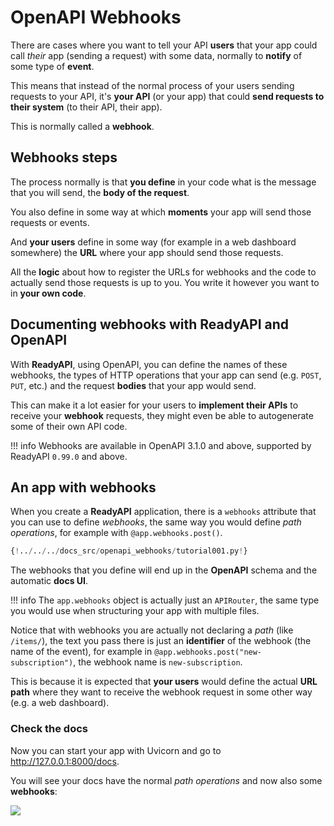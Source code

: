 # OpenAPI Webhooks

There are cases where you want to tell your API **users** that your app could call *their* app (sending a request) with some data, normally to **notify** of some type of **event**.

This means that instead of the normal process of your users sending requests to your API, it's **your API** (or your app) that could **send requests to their system** (to their API, their app).

This is normally called a **webhook**.

## Webhooks steps

The process normally is that **you define** in your code what is the message that you will send, the **body of the request**.

You also define in some way at which **moments** your app will send those requests or events.

And **your users** define in some way (for example in a web dashboard somewhere) the **URL** where your app should send those requests.

All the **logic** about how to register the URLs for webhooks and the code to actually send those requests is up to you. You write it however you want to in **your own code**.

## Documenting webhooks with **ReadyAPI** and OpenAPI

With **ReadyAPI**, using OpenAPI, you can define the names of these webhooks, the types of HTTP operations that your app can send (e.g. `POST`, `PUT`, etc.) and the request **bodies** that your app would send.

This can make it a lot easier for your users to **implement their APIs** to receive your **webhook** requests, they might even be able to autogenerate some of their own API code.

!!! info
    Webhooks are available in OpenAPI 3.1.0 and above, supported by ReadyAPI `0.99.0` and above.

## An app with webhooks

When you create a **ReadyAPI** application, there is a `webhooks` attribute that you can use to define *webhooks*, the same way you would define *path operations*, for example with `@app.webhooks.post()`.

```Python hl_lines="9-13  36-53"
{!../../../docs_src/openapi_webhooks/tutorial001.py!}
```

The webhooks that you define will end up in the **OpenAPI** schema and the automatic **docs UI**.

!!! info
    The `app.webhooks` object is actually just an `APIRouter`, the same type you would use when structuring your app with multiple files.

Notice that with webhooks you are actually not declaring a *path* (like `/items/`), the text you pass there is just an **identifier** of the webhook (the name of the event), for example in `@app.webhooks.post("new-subscription")`, the webhook name is `new-subscription`.

This is because it is expected that **your users** would define the actual **URL path** where they want to receive the webhook request in some other way (e.g. a web dashboard).

### Check the docs

Now you can start your app with Uvicorn and go to <a href="http://127.0.0.1:8000/docs" class="external-link" target="_blank">http://127.0.0.1:8000/docs</a>.

You will see your docs have the normal *path operations* and now also some **webhooks**:

<img src="/img/tutorial/openapi-webhooks/image01.png">
